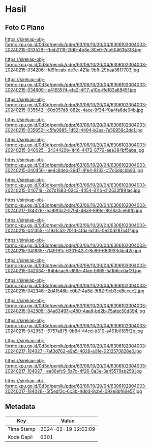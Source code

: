 # Hasil

## Foto C Plano

https://sirekap-obj-formc.kpu.go.id/0d3d/pemilu/pdpr/63/06/10/20/04/6306102004003-20240215-033529--fbeb2119-2fd0-4b8e-80e0-7cb50463b3f3.jpg

https://sirekap-obj-formc.kpu.go.id/0d3d/pemilu/pdpr/63/06/10/20/04/6306102004003-20240215-034206--fd9fecab-de7e-421a-9bff-29baa3617703.jpg

https://sirekap-obj-formc.kpu.go.id/0d3d/pemilu/pdpr/63/06/10/20/04/6306102004003-20240215-034609--e4165574-efa2-4f17-a10e-ffe163a8845f.jpg

https://sirekap-obj-formc.kpu.go.id/0d3d/pemilu/pdpr/63/06/10/20/04/6306102004003-20240215-035542--60d057d8-882c-4ace-9f34-f0a4fa6de04b.jpg

https://sirekap-obj-formc.kpu.go.id/0d3d/pemilu/pdpr/63/06/10/20/04/6306102004003-20240215-035652--c5fe0985-1d52-4404-b2ea-7e59956c2dc1.jpg

https://sirekap-obj-formc.kpu.go.id/0d3d/pemilu/pdpr/63/06/10/20/04/6306102004003-20240215-040025--3434420b-1f46-4472-8779-aea384bf5eba.jpg

https://sirekap-obj-formc.kpu.go.id/0d3d/pemilu/pdpr/63/06/10/20/04/6306102004003-20240215-040456--ae4c8deb-29d7-4fe4-8132-c17c6ddcbb83.jpg

https://sirekap-obj-formc.kpu.go.id/0d3d/pemilu/pdpr/63/06/10/20/04/6306102004003-20240215-040719--2d7d1883-02c3-4454-811b-d12633f891ac.jpg

https://sirekap-obj-formc.kpu.go.id/0d3d/pemilu/pdpr/63/06/10/20/04/6306102004003-20240217-184026--ea99f3a2-5704-48a9-899e-8b18a0ce69fb.jpg

https://sirekap-obj-formc.kpu.go.id/0d3d/pemilu/pdpr/63/06/10/20/04/6306102004003-20240215-041355--c19a1c53-701d-4fda-b235-0e20d297a41f.jpg

https://sirekap-obj-formc.kpu.go.id/0d3d/pemilu/pdpr/63/06/10/20/04/6306102004003-20240215-041635--7f49161c-6301-42c1-8d80-663933ddc42e.jpg

https://sirekap-obj-formc.kpu.go.id/0d3d/pemilu/pdpr/63/06/10/20/04/6306102004003-20240215-042034--84bbcac5-d89e-4fae-b665-5a1b6cc0af3f.jpg

https://sirekap-obj-formc.kpu.go.id/0d3d/pemilu/pdpr/63/06/10/20/04/6306102004003-20240215-042346--2d4f548b-c0b7-4a8d-9f82-9eb3cd8ecce2.jpg

https://sirekap-obj-formc.kpu.go.id/0d3d/pemilu/pdpr/63/06/10/20/04/6306102004003-20240215-042505--84a63497-c450-4ae8-bd2b-75afec50d394.jpg

https://sirekap-obj-formc.kpu.go.id/0d3d/pemilu/pdpr/63/06/10/20/04/6306102004003-20240215-042953--6757a875-9b84-44cd-b310-a401b0185f2b.jpg

https://sirekap-obj-formc.kpu.go.id/0d3d/pemilu/pdpr/63/06/10/20/04/6306102004003-20240217-184027--7af3d762-e9a5-4029-a01e-0213570828e0.jpg

https://sirekap-obj-formc.kpu.go.id/0d3d/pemilu/pdpr/63/06/10/20/04/6306102004003-20240217-184027--ea68efc9-5a7d-4f26-8a3e-3a45579ab259.jpg

https://sirekap-obj-formc.kpu.go.id/0d3d/pemilu/pdpr/63/06/10/20/04/6306102004003-20240217-184028--5f5edf3c-6c3b-4ddd-9cb4-092e8bf86e57.jpg


## Metadata

| Key        | Value               |
| ---------- | ------------------- |
| Time Stamp | 2024-02-19 12:03:09 |
| Kode Dapil | 6301                |



